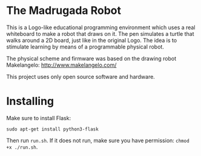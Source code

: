 # The Madrugada Robot

This is a Logo-like educational programming environment which uses a real whiteboard to make a robot that draws on it. The pen simulates a turtle that walks around a 2D board, just like in the original Logo. The idea is to stimulate learning by means of a programmable physical robot.

The physical scheme and firmware was based on the drawing robot Makelangelo: http://www.makelangelo.com/

This project uses only open source software and hardware.

# Installing

Make sure to install Flask:
```
sudo apt-get install python3-flask
```

Then run `run.sh`. If it does not run, make sure you have permission: `chmod +x ./run.sh`.
 
